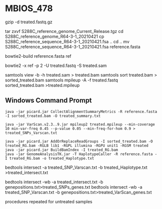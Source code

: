 # MBIOS_478

gzip -d treated.fastq.gz

tar zxvf S288C_reference_genome_Current_Release.tgz
cd S288C_reference_genome_R64-3-1_20210421
cp S288C_reference_sequence_R64-3-1_20210421.fsa ..
cd ..
mv S288C_reference_sequence_R64-3-1_20210421.fsa reference.fasta

bowtie2-build reference.fasta ref 

bowtie2 -x ref -p 2 -U treated.fastq -S treated.sam

samtools view -b -h treated.sam > treated.bam
samtools sort treated.bam > sorted_treated.bam
samtools mpileup -A -f treated.fastq sorted_treated.bam >treated.mpileup

## Windows Command Prompt
```
java -jar picard.jar CollectAlignmentSummaryMetrics -R reference.fasta -I sorted_treated.bam -O treated_summary.txt

java -jar VarScan.v2.3..9.jar mpileup2 treated.mpileup --min-coverage 10 min-var-freq 0.45 --p-value 0.05 --min-freq-for-hom 0.9 > treated_SNPs_Varscan.txt 

java -jar picard.jar AddOrReplaceReadGroups -I sorted_treated.bam -O treated_RG.bam -RGLB lib1 -RGPL illumina -RGPU unit1 -RGSM treated
java -jar picard.jar BuildBamIndex -I treated_RG.bam
java -jar GenomeAnalysisTK.jar -T HaplotypeCaller -R reference.fasta -I treated_RG.bam -o treated_Haplotype.txt
```

bedtools intersect -a treated_SNP_Varscan.txt -b treated_Haplotype.txt >treated_intersect.txt

bedtools intersect -wb -a treated_intersect.txt -b genepositions.txt>treated_SNPs_genes.txt
bedtools intersect -wb -a treated_SNP_Varscan.txt -b genepositions.txt>treated_VarScan_genes.txt

procedures repeated for untreated samples
